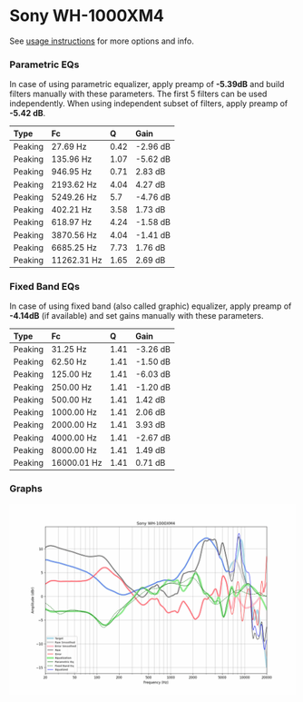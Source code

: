 # Sony WH-1000XM4
See [usage instructions](https://github.com/jaakkopasanen/AutoEq#usage) for more options and info.

### Parametric EQs
In case of using parametric equalizer, apply preamp of **-5.39dB** and build filters manually
with these parameters. The first 5 filters can be used independently.
When using independent subset of filters, apply preamp of **-5.42 dB**.

| Type    | Fc          |    Q | Gain     |
|:--------|:------------|:-----|:---------|
| Peaking | 27.69 Hz    | 0.42 | -2.96 dB |
| Peaking | 135.96 Hz   | 1.07 | -5.62 dB |
| Peaking | 946.95 Hz   | 0.71 | 2.83 dB  |
| Peaking | 2193.62 Hz  | 4.04 | 4.27 dB  |
| Peaking | 5249.26 Hz  | 5.7  | -4.76 dB |
| Peaking | 402.21 Hz   | 3.58 | 1.73 dB  |
| Peaking | 618.97 Hz   | 4.24 | -1.58 dB |
| Peaking | 3870.56 Hz  | 4.04 | -1.41 dB |
| Peaking | 6685.25 Hz  | 7.73 | 1.76 dB  |
| Peaking | 11262.31 Hz | 1.65 | 2.69 dB  |

### Fixed Band EQs
In case of using fixed band (also called graphic) equalizer, apply preamp of **-4.14dB**
(if available) and set gains manually with these parameters.

| Type    | Fc          |    Q | Gain     |
|:--------|:------------|:-----|:---------|
| Peaking | 31.25 Hz    | 1.41 | -3.26 dB |
| Peaking | 62.50 Hz    | 1.41 | -1.50 dB |
| Peaking | 125.00 Hz   | 1.41 | -6.03 dB |
| Peaking | 250.00 Hz   | 1.41 | -1.20 dB |
| Peaking | 500.00 Hz   | 1.41 | 1.42 dB  |
| Peaking | 1000.00 Hz  | 1.41 | 2.06 dB  |
| Peaking | 2000.00 Hz  | 1.41 | 3.93 dB  |
| Peaking | 4000.00 Hz  | 1.41 | -2.67 dB |
| Peaking | 8000.00 Hz  | 1.41 | 1.49 dB  |
| Peaking | 16000.01 Hz | 1.41 | 0.71 dB  |

### Graphs
![](./Sony%20WH-1000XM4.png)